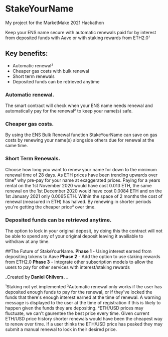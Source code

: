 # StakeYourName
 My project for the MarketMake 2021 Hackathon

Keep your ENS name secure with automatic renewals paid for by interest from deposited funds with Aave or with staking rewards from ETH2.0¹

## Key benefits:
- Automatic renewal²
- Cheaper gas costs with bulk renewal
- Short term renewals
- Deposited funds can be retrieved anytime

### Automatic renewal.
The smart contract will check when your ENS name needs renewal and automatically pay for the renewal² to keep your name(s) safe.

### Cheaper gas costs.
By using the ENS Bulk Renewal function StakeYourName can save on gas costs by renewing your name(s) alongside others due for renewal at the same time.

### Short Term Renewals.
Choose how long you want to renew your name for down to the minimum renewal time of 28 days. As ETH prices have been trending upwards over time³ why pre-pay for your name at exaggerated prices. Paying for a years rental on the 1st November 2020 would have cost 0.013 ETH, the same renewal on the 1st December 2020 would have cost 0.0084 ETH and on the 1st January 2021 only 0.0065 ETH. Within the space of 2 months the cost of renewal (measured in ETH) has halved. By renewing in shorter periods you're getting the cheaper price³ over time.

### Deposited funds can be retrieved anytime.
The option to lock in your original deposit, by doing this the contract will not be able to spend any of your original deposit leaving it availiable to withdraw at any time.

##The Future of StakeYourName.
**Phase 1** - Using interest earned from depositing tokens to Aave
**Phase 2** - Add the option to use staking rewards from ETH2.0
**Phase 3** - Integrate other subscription models to allow the users to pay for other services with interest/staking rewards

_Created by **Daniel Chilvers.** _

¹Staking not yet implemented
²Automatic renewal only works if the user has deposited enough funds to pay for the renewal, or if they've locked the funds that there's enough interest earned at the time of renewal. A warning message is displayed to the user at the time of registration if this is likely to happen given the funds they are depositing.
³ETH/USD prices may fluctuate, we can't gaurentee the best price every time. Given current ETH/USD price history shorter renewals would have been the cheapest way to renew over time. If a user thinks the ETH/USD price has peaked they may submit a manual renewal to lock in their desired price.
